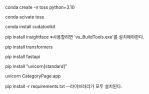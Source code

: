 conda create -n toss python=3.10

conda acivate toss

conda install cudatoolkit

pip install insightface
※사용할려면 'vs_BuildTools.exe'를 설치해야한다.

pip install transformers

pip install fastapi

pip install "uvicorn[standard]"

uvicorn CategoryPage:app





















pip install -r requirements.txt --라이브러리가 모두 설치된다.